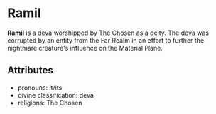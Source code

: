 # Ramil

**Ramil** is a deva worshipped by [The Chosen](../../organizations/the-chosen) as a deity. The deva was corrupted by an entity from the Far Realm in an effort to further the nightmare creature's influence on the Material Plane.

## Attributes

- pronouns: it/its
- divine classification: deva
- religions: The Chosen
